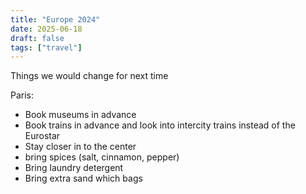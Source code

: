 ```yaml
---
title: "Europe 2024"
date: 2025-06-18
draft: false
tags: ["travel"]
---
```


Things we would change for next time

Paris:

- Book museums in advance 
- Book trains in advance and look into intercity trains instead of the Eurostar 
- Stay closer in to the center 
- bring spices (salt, cinnamon, pepper)
- Bring laundry detergent 
- Bring extra sand which bags
